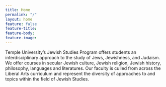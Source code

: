 ```yaml
---
title: Home
permalink: "/"
layout: home
feature: false
feature-title: 
feature-body: 
feature-image: 
---
```


Temple University’s Jewish Studies Program offers students an interdisciplinary approach to the study of Jews, Jewishness, and Judaism. We offer courses in secular Jewish culture, Jewish religion, Jewish history, philosophy, languages and literatures. Our faculty is culled from across the Liberal Arts curriculum and represent the diversity of approaches to and topics within the field of Jewish Studies.
